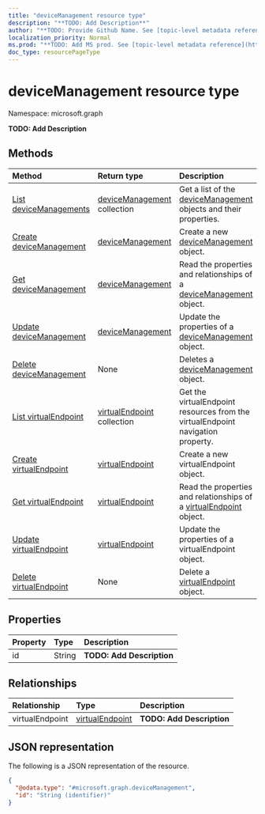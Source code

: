 ```yaml
---
title: "deviceManagement resource type"
description: "**TODO: Add Description**"
author: "**TODO: Provide Github Name. See [topic-level metadata reference](https://msgo.azurewebsites.net/add/document/guidelines/metadata.html#topic-level-metadata)**"
localization_priority: Normal
ms.prod: "**TODO: Add MS prod. See [topic-level metadata reference](https://msgo.azurewebsites.net/add/document/guidelines/metadata.html#topic-level-metadata)**"
doc_type: resourcePageType
---
```


# deviceManagement resource type

Namespace: microsoft.graph

**TODO: Add Description**

## Methods
|Method|Return type|Description|
|:---|:---|:---|
|[List deviceManagements](../api/devicemanagement-list.md)|[deviceManagement](../resources/devicemanagement.md) collection|Get a list of the [deviceManagement](../resources/devicemanagement.md) objects and their properties.|
|[Create deviceManagement](../api/devicemanagement-create.md)|[deviceManagement](../resources/devicemanagement.md)|Create a new [deviceManagement](../resources/devicemanagement.md) object.|
|[Get deviceManagement](../api/devicemanagement-get.md)|[deviceManagement](../resources/devicemanagement.md)|Read the properties and relationships of a [deviceManagement](../resources/devicemanagement.md) object.|
|[Update deviceManagement](../api/devicemanagement-update.md)|[deviceManagement](../resources/devicemanagement.md)|Update the properties of a [deviceManagement](../resources/devicemanagement.md) object.|
|[Delete deviceManagement](../api/devicemanagement-delete.md)|None|Deletes a [deviceManagement](../resources/devicemanagement.md) object.|
|[List virtualEndpoint](../api/devicemanagement-list-virtualendpoint.md)|[virtualEndpoint](../resources/virtualendpoint.md) collection|Get the virtualEndpoint resources from the virtualEndpoint navigation property.|
|[Create virtualEndpoint](../api/devicemanagement-post-virtualendpoint.md)|[virtualEndpoint](../resources/virtualendpoint.md)|Create a new virtualEndpoint object.|
|[Get virtualEndpoint](../api/devicemanagement-get-virtualendpoint.md)|[virtualEndpoint](../resources/virtualendpoint.md)|Read the properties and relationships of a [virtualEndpoint](../resources/virtualendpoint.md) object.|
|[Update virtualEndpoint](../api/devicemanagement-update-virtualendpoint.md)|[virtualEndpoint](../resources/virtualendpoint.md)|Update the properties of a virtualEndpoint object.|
|[Delete virtualEndpoint](../api/devicemanagement-delete-virtualendpoint.md)|None|Delete a [virtualEndpoint](../resources/virtualendpoint.md) object.|

## Properties
|Property|Type|Description|
|:---|:---|:---|
|id|String|**TODO: Add Description**|

## Relationships
|Relationship|Type|Description|
|:---|:---|:---|
|virtualEndpoint|[virtualEndpoint](../resources/virtualendpoint.md)|**TODO: Add Description**|

## JSON representation
The following is a JSON representation of the resource.
<!-- {
  "blockType": "resource",
  "keyProperty": "id",
  "@odata.type": "microsoft.graph.deviceManagement",
  "baseType": "",
  "openType": false
}
-->
``` json
{
  "@odata.type": "#microsoft.graph.deviceManagement",
  "id": "String (identifier)"
}
```


